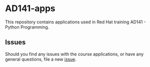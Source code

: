 # AD141-apps

This repository contains applications used in Red Hat training AD141 - Python Programming.

## Issues

Should you find any issues with the course applications, or have any general
questions, file a new [issue](https://github.com/RedHatTraining/AD141-apps/issues/new).
